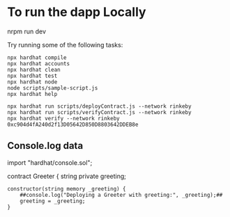 # To run the dapp Locally

nrpm run dev

Try running some of the following tasks:

```shell
npx hardhat compile
npx hardhat accounts
npx hardhat clean
npx hardhat test
npx hardhat node
node scripts/sample-script.js
npx hardhat help

npx hardhat run scripts/deployContract.js --network rinkeby
npx hardhat run scripts/verifyContract.js --network rinkeby
npx hardhat verify --network rinkeby 0xc904d4fA240d2f13D05642D850D8803642DDEB8e
```

## Console.log data
import "hardhat/console.sol";

contract Greeter {
    string private greeting;

    constructor(string memory _greeting) {
        ##console.log("Deploying a Greeter with greeting:", _greeting);##
        greeting = _greeting;
    }

